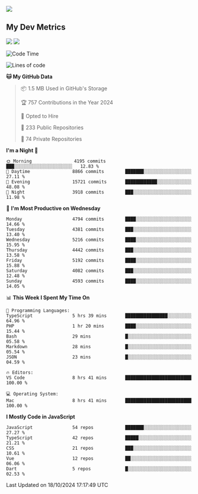 [<img src="https://img.shields.io/badge/linkedin-%230077B5.svg?&style=for-the-badge&logo=linkedin&logoColor=white" />](https://www.linkedin.com/in/savepong)

<!--
[<img src="https://img.shields.io/badge/pongsiri.pisutakarathada.com-%230077B5.svg?&style=for-the-badge&color=orange" />](https://pongsiri.pisutakarathada.com)
[<img src="https://img.shields.io/badge/apps.saveworld.co-%230077B5.svg?&style=for-the-badge&color=2aa889" />](https://apps.saveworld.co)

[![savepong' github stats](https://github-readme-stats.vercel.app/api?username=savepong&show_icons=true&count_private=true&theme=gotham&hide_border=true&bg_color=00000000&text_color=768390FF)](https://pongsiri.pisutakarathada.com/posts/stats)

[![GitHub Streak](https://github-readme-streak-stats.herokuapp.com?user=savepong&theme=gotham&hide_border=true&background=00000000&dates=768390FF)](https://pongsiri.pisutakarathada.com/posts/stats)

[![Top Langs](https://github-readme-stats.vercel.app/api/top-langs/?username=savepong&layout=compact&langs_count=10&theme=gotham&hide_border=true&bg_color=00000000&text_color=768390FF)](https://pongsiri.pisutakarathada.com/posts/stats)

<!-- [![savepong's wakatime stats](https://github-readme-stats.vercel.app/api/wakatime?username=@savepong&layout=default&theme=gotham&hide_border=true&bg_color=00000000&text_color=768390FF)](https://pongsiri.pisutakarathada.com/posts/stats) -->

## My Dev Metrics

[![](https://komarev.com/ghpvc/?username=savepong&color=blue&label=Profile%20Views)](https://github.com/savepong)
[![](https://img.shields.io/github/followers/savepong?label=GitHub%20Followers)](https://github.com/savepong)

<!--START_SECTION:waka-->
![Code Time](http://img.shields.io/badge/Code%20Time-1%2C555%20hrs%2047%20mins-blue)

![Lines of code](https://img.shields.io/badge/From%20Hello%20World%20I%27ve%20Written-65.0%20million%20lines%20of%20code-blue)

**🐱 My GitHub Data** 

> 📦 1.5 MB Used in GitHub's Storage 
 > 
> 🏆 757 Contributions in the Year 2024
 > 
> 💼 Opted to Hire
 > 
> 📜 233 Public Repositories 
 > 
> 🔑 74 Private Repositories 
 > 
**I'm a Night 🦉** 

```text
🌞 Morning                4195 commits        ███░░░░░░░░░░░░░░░░░░░░░░   12.83 % 
🌆 Daytime                8866 commits        ███████░░░░░░░░░░░░░░░░░░   27.11 % 
🌃 Evening                15721 commits       ████████████░░░░░░░░░░░░░   48.08 % 
🌙 Night                  3918 commits        ███░░░░░░░░░░░░░░░░░░░░░░   11.98 % 
```
📅 **I'm Most Productive on Wednesday** 

```text
Monday                   4794 commits        ████░░░░░░░░░░░░░░░░░░░░░   14.66 % 
Tuesday                  4381 commits        ███░░░░░░░░░░░░░░░░░░░░░░   13.40 % 
Wednesday                5216 commits        ████░░░░░░░░░░░░░░░░░░░░░   15.95 % 
Thursday                 4442 commits        ███░░░░░░░░░░░░░░░░░░░░░░   13.58 % 
Friday                   5192 commits        ████░░░░░░░░░░░░░░░░░░░░░   15.88 % 
Saturday                 4082 commits        ███░░░░░░░░░░░░░░░░░░░░░░   12.48 % 
Sunday                   4593 commits        ████░░░░░░░░░░░░░░░░░░░░░   14.05 % 
```


📊 **This Week I Spent My Time On** 

```text
💬 Programming Languages: 
TypeScript               5 hrs 39 mins       ████████████████░░░░░░░░░   64.96 % 
PHP                      1 hr 20 mins        ████░░░░░░░░░░░░░░░░░░░░░   15.44 % 
Bash                     29 mins             █░░░░░░░░░░░░░░░░░░░░░░░░   05.58 % 
Markdown                 28 mins             █░░░░░░░░░░░░░░░░░░░░░░░░   05.54 % 
JSON                     23 mins             █░░░░░░░░░░░░░░░░░░░░░░░░   04.59 % 

🔥 Editors: 
VS Code                  8 hrs 41 mins       █████████████████████████   100.00 % 

💻 Operating System: 
Mac                      8 hrs 41 mins       █████████████████████████   100.00 % 
```

**I Mostly Code in JavaScript** 

```text
JavaScript               54 repos            ███████░░░░░░░░░░░░░░░░░░   27.27 % 
TypeScript               42 repos            █████░░░░░░░░░░░░░░░░░░░░   21.21 % 
CSS                      21 repos            ███░░░░░░░░░░░░░░░░░░░░░░   10.61 % 
Vue                      12 repos            ██░░░░░░░░░░░░░░░░░░░░░░░   06.06 % 
Dart                     5 repos             █░░░░░░░░░░░░░░░░░░░░░░░░   02.53 % 
```




 Last Updated on 18/10/2024 17:17:49 UTC
<!--END_SECTION:waka-->

<!--
**savepong/savepong** is a ✨ _special_ ✨ repository because its `README.md` (this file) appears on your GitHub profile.

Here are some ideas to get you started:

- 🔭 I’m currently working on WebComponents and TypeScript.
- 🌱 I’m currently learning ...
- 👯 I’m looking to collaborate on ...
- 🤔 I’m looking for help with ...
- 💬 Ask me about ...
- 📫 How to reach me: ...
- 😄 Pronouns: ...
- ⚡ Fun fact: ...
-->
